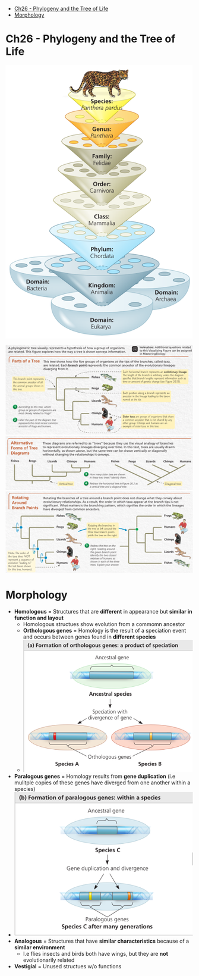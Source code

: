 - [Ch26 - Phylogeny and the Tree of Life](#ch26---phylogeny-and-the-tree-of-life)
- [Morphology](#morphology)


# Ch26 - Phylogeny and the Tree of Life
![5e9de9853f0a58654194c0263f35b4f0.png](5e9de9853f0a58654194c0263f35b4f0.png)

![c644c1c518129222d8d3396156a87a13.png](c644c1c518129222d8d3396156a87a13.png)
![cae84866b2e3f42c03a550a6b5b0c2b6.png](cae84866b2e3f42c03a550a6b5b0c2b6.png)
![ff7e5a6dee052d5d8d9a5da1281022ce.png](ff7e5a6dee052d5d8d9a5da1281022ce.png)

# Morphology
- **Homologous** = Structures that are **different** in appearance but **similar in function and layout**
    - Homologous structues show evolution from a commomn ancestor
    - **Orthologous genes** = Homology is the result of a speciation event and occurs between genes found in **different species**
    - ![3aa32ddaf906ef6176011ffccfe7f57c.png](3aa32ddaf906ef6176011ffccfe7f57c.png)
- **Paralogous genes** = Homology results from **gene duplication** (i.e mulitple copies of these genes have diverged from one another within a species)
- ![81b1d2563c558987857e6c2c438a3ced.png](81b1d2563c558987857e6c2c438a3ced.png)
- **Analogous** = Structures that have **similar characteristics** because of a **similar environment**
    - I.e flies insects and birds both have wings, but they are **not** evolutionarily related
- **Vestigial** = Unused structues w/o functions